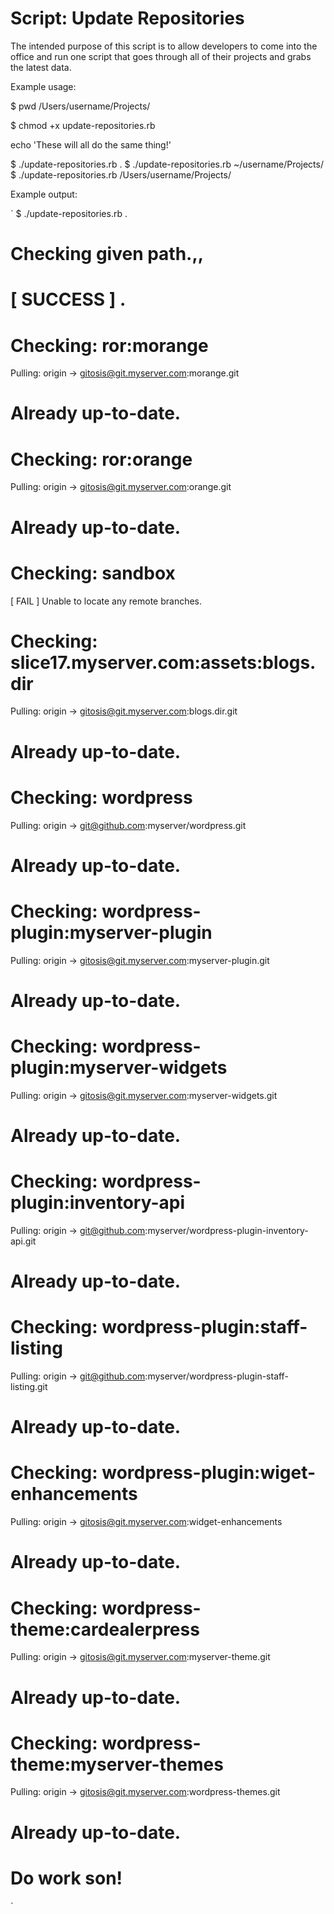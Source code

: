 Script: Update Repositories
=============

The intended purpose of this script is to allow developers to come into the office
and run one script that goes through all of their projects and grabs the latest data.

Example usage:

$ pwd
/Users/username/Projects/

$ chmod +x update-repositories.rb

echo 'These will all do the same thing!'

$ ./update-repositories.rb .
$ ./update-repositories.rb ~/username/Projects/
$ ./update-repositories.rb /Users/username/Projects/

Example output:

`
$ ./update-repositories.rb .
# Checking given path.,,
# [ SUCCESS ] .

# Checking: ror:morange
Pulling: origin -> gitosis@git.myserver.com:morange.git 

# Already up-to-date.

# Checking: ror:orange
Pulling: origin -> gitosis@git.myserver.com:orange.git 

# Already up-to-date.

# Checking: sandbox
[ FAIL ] Unable to locate any remote branches.

# Checking: slice17.myserver.com:assets:blogs.dir
Pulling: origin -> gitosis@git.myserver.com:blogs.dir.git 

# Already up-to-date.

# Checking: wordpress
Pulling: origin -> git@github.com:myserver/wordpress.git 

# Already up-to-date.

# Checking: wordpress-plugin:myserver-plugin
Pulling: origin -> gitosis@git.myserver.com:myserver-plugin.git 

# Already up-to-date.

# Checking: wordpress-plugin:myserver-widgets
Pulling: origin -> gitosis@git.myserver.com:myserver-widgets.git 

# Already up-to-date.

# Checking: wordpress-plugin:inventory-api
Pulling: origin -> git@github.com:myserver/wordpress-plugin-inventory-api.git 

# Already up-to-date.

# Checking: wordpress-plugin:staff-listing
Pulling: origin -> git@github.com:myserver/wordpress-plugin-staff-listing.git 

# Already up-to-date.

# Checking: wordpress-plugin:wiget-enhancements
Pulling: origin -> gitosis@git.myserver.com:widget-enhancements 

# Already up-to-date.

# Checking: wordpress-theme:cardealerpress
Pulling: origin -> gitosis@git.myserver.com:myserver-theme.git 

# Already up-to-date.

# Checking: wordpress-theme:myserver-themes
Pulling: origin -> gitosis@git.myserver.com:wordpress-themes.git 

# Already up-to-date.

# Do work son!
`
